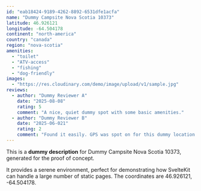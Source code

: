 ```yaml
---
id: "eab18424-9189-4262-8892-6531dfe1acfa"
name: "Dummy Campsite Nova Scotia 10373"
latitude: 46.926121
longitude: -64.504178
continent: "north-america"
country: "canada"
region: "nova-scotia"
amenities:
  - "toilet"
  - "ATV-access"
  - "fishing"
  - "dog-friendly"
images:
  - "https://res.cloudinary.com/demo/image/upload/v1/sample.jpg"
reviews:
  - author: "Dummy Reviewer A"
    date: "2025-08-08"
    rating: 5
    comment: "A nice, quiet dummy spot with some basic amenities."
  - author: "Dummy Reviewer B"
    date: "2025-06-021"
    rating: 2
    comment: "Found it easily. GPS was spot on for this dummy location."
---
```


This is a **dummy description** for Dummy Campsite Nova Scotia 10373, generated for the proof of concept.

It provides a serene environment, perfect for demonstrating how SvelteKit can handle a large number of static pages. The coordinates are 46.926121, -64.504178.
